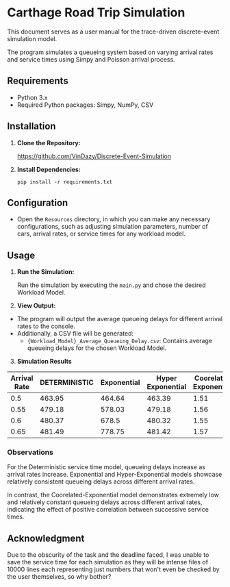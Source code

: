 # Carthage Road Trip Simulation

This document serves as a user manual for the trace-driven discrete-event simulation model.

The program simulates a queueing system based on varying arrival rates and service times using Simpy and Poisson arrival process.

## Requirements

- Python 3.x
- Required Python packages: Simpy, NumPy, CSV

## Installation

1. **Clone the Repository:**

    https://github.com/VinDazy/Discrete-Event-Simulation

2. **Install Dependencies:**

     `pip install -r requirements.txt`


## Configuration

- Open the `Resources` directory, in which you can make any necessary configurations, such as adjusting simulation parameters, number of cars, arrival rates, or service times for any workload model.

## Usage

1. **Run the Simulation:**

    Run the simulation by executing the `main.py` and chose the desired Workload Model.

2. **View Output:**
- The program will output the average queueing delays for different arrival rates to the console.
- Additionally, a CSV file will be generated:
  - `{Workload_Model}_Average_Queueing_Delay.csv`: Contains average queueing delays for the chosen Workload Model.
3. **Simulation Results**

| Arrival Rate | DETERMINISTIC | Exponential | Hyper Exponential  | Coorelated Exponential |
|--------------|---------------|-------------|--------------------|------------------------|
| 0.5          | 463.95        | 464.64      | 463.39             | 1.51                   |
| 0.55         | 479.18        | 578.03      | 479.18             | 1.56                   |
| 0.6          | 480.37        | 678.5       | 480.32             | 1.55                   |
| 0.65         | 481.49        | 778.75      | 481.42             | 1.57                   |

### Observations
For the Deterministic service time model, queueing delays increase as arrival rates increase.
Exponential and Hyper-Exponential models showcase relatively consistent queueing delays across different arrival rates.

In contrast, the Coorelated-Exponential model demonstrates extremely low and relatively constant queueing delays across different arrival rates, indicating the effect of positive correlation between successive service times.

## Acknowledgment
Due to the obscurity of the task and the deadline faced, I was unable to save the service time for each simulation as they will be intense files of 10000 lines each representing just numbers that won't even be checked by the user themselves, so why bother? 
